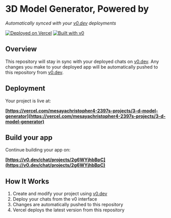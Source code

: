# 3D Model Generator, Powered by 

*Automatically synced with your [v0.dev](https://v0.dev) deployments*

[![Deployed on Vercel](https://img.shields.io/badge/Deployed%20on-Vercel-black?style=for-the-badge&logo=vercel)](https://vercel.com/mesayachristopher4-2397s-projects/3-d-model-generator)
[![Built with v0](https://img.shields.io/badge/Built%20with-v0.dev-black?style=for-the-badge)](https://v0.dev/chat/projects/2g6WYjhbBpC)

## Overview

This repository will stay in sync with your deployed chats on [v0.dev](https://v0.dev).
Any changes you make to your deployed app will be automatically pushed to this repository from [v0.dev](https://v0.dev).

## Deployment

Your project is live at:

**[https://vercel.com/mesayachristopher4-2397s-projects/3-d-model-generator](https://vercel.com/mesayachristopher4-2397s-projects/3-d-model-generator)**

## Build your app

Continue building your app on:

**[https://v0.dev/chat/projects/2g6WYjhbBpC](https://v0.dev/chat/projects/2g6WYjhbBpC)**

## How It Works

1. Create and modify your project using [v0.dev](https://v0.dev)
2. Deploy your chats from the v0 interface
3. Changes are automatically pushed to this repository
4. Vercel deploys the latest version from this repository
